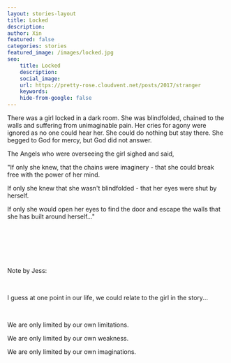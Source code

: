 ```yaml
---
layout: stories-layout
title: Locked
description:
author: Xin
featured: false
categories: stories
featured_image: /images/locked.jpg
seo:
    title: Locked
    description:
    social_image:
    url: https://pretty-rose.cloudvent.net/posts/2017/stranger
    keywords:
    hide-from-google: false
---
```

There was a girl locked in a dark room. She was blindfolded, chained to the walls and suffering from unimaginable pain. Her cries for agony were ignored as no one could hear her. She could do nothing but stay there. She begged to God for mercy, but God did not answer.

The Angels who were overseeing the girl sighed and said,

"If only she knew, that the chains were imaginery - that she could break free with the power of her mind.

If only she knew that she wasn't blindfolded - that her eyes were shut by herself.

If only she would open her eyes to find the door and escape the walls that she has built around herself..."

&nbsp;

&nbsp;

&nbsp;

Note by Jess:

&nbsp;

I guess at one point in our life, we could relate to the girl in the story...

&nbsp;

We are only limited by our own limitations.

We are only limited by our own weakness.

We are only limited by our own imaginations.

&nbsp;

